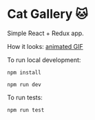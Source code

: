 # Cat Gallery 🐱
Simple React + Redux app.

How it looks: [animated GIF](https://gfycat.com/softcornydeviltasmanian)

To run local development:
```
npm install
```
```
npm run dev
```
To run tests:
```
npm run test
```
